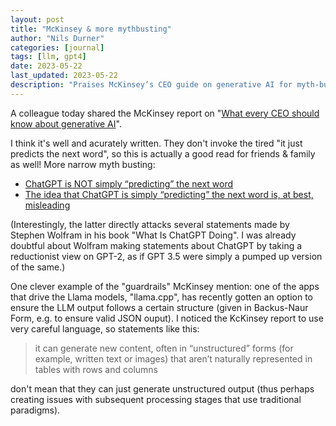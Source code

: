```yaml
---
layout: post
title: "McKinsey & more mythbusting"
author: "Nils Durner"
categories: [journal]
tags: [llm, gpt4]
date: 2023-05-22
last_updated: 2023-05-22
description: "Praises McKinsey’s CEO guide on generative AI for myth-busting beyond 'next-word prediction', cites in-depth debunking articles and llama.cpp's structured-output guardrails example."
---
```


A colleague today shared the McKinsey report on "[What every CEO should know about generative AI](https://www.mckinsey.com/capabilities/mckinsey-digital/our-insights/what-every-ceo-should-know-about-generative-ai)".

I think it's well and acurately written.
They don't invoke the tired "it just predicts the next word", so this is actually a good read for friends & family as well!
More narrow myth busting:
* [ChatGPT is NOT simply “predicting” the next word](https://www.linkedin.com/pulse/chatgpt-simply-predicting-next-word-trung-ngo-ph-d-/)
* [The idea that ChatGPT is simply “predicting” the next word is, at best, misleading](https://www.lesswrong.com/posts/sbaQv8zmRncpmLNKv/the-idea-that-chatgpt-is-simply-predicting-the-next-word-is)

(Interestingly, the latter directly attacks several statements made by Stephen Wolfram in his book "What Is ChatGPT Doing". I was already doubtful about Wolfram making statements about ChatGPT by taking a reductionist view on GPT-2, as if GPT 3.5 were simply a pumped up version of the same.)

One clever example of the "guardrails" McKinsey mention: one of the apps that drive the Llama models, "llama.cpp", has recently gotten an option to ensure the LLM output follows a certain structure (given in Backus-Naur Form, e.g. to ensure valid JSON ouput). I noticed the KcKinsey report to use very careful language, so statements like this:
> it can generate new content, often in “unstructured” forms (for example, written text or images) that aren’t naturally represented in tables with rows and columns

don't mean that they can just generate unstructured output (thus perhaps creating issues with subsequent processing stages that use traditional paradigms).